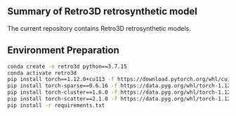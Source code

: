 ## Summary of Retro3D retrosynthetic model
The current repository contains Retro3D retrosynthetic models.

## Environment Preparation
``` bash
conda create -n retro3d python==3.7.15
conda activate retro3d
pip install torch==1.12.0+cu113 -f https://download.pytorch.org/whl/cu113/torch_stable.html
pip install torch-sparse==0.6.16 -f https://data.pyg.org/whl/torch-1.12.0+cu113.html
pip install torch-cluster==1.6.0 -f https://data.pyg.org/whl/torch-1.12.0+cu113.html
pip install torch-scatter==2.1.0 -f https://data.pyg.org/whl/torch-1.12.0+cu113.html
pip install -r requirements.txt
```